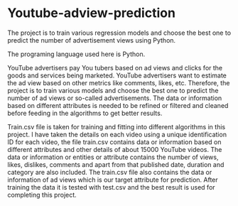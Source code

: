 # Youtube-adview-prediction
The project is to train various regression models and choose the best one to predict the number of advertisement views using Python.

The programing language used here is Python.

YouTube advertisers pay You tubers based on ad views and clicks for the goods and services being marketed. YouTube advertisers want to estimate the ad view based on other metrics like comments, likes, etc. Therefore, the project is to train various models and choose the best one to predict the number of ad views or so-called advertisements. The data or information based on different attributes is needed to be refined or filtered and cleaned before feeding in the algorithms to get better results.

Train.csv file is taken for training and fitting into different algorithms in this project. I have taken the details on each video using a unique identification ID for each video, the file train.csv contains data or information based on different attributes and other details of about 15000 YouTube videos. The data or information or entities or attribute contains the number of views, likes, dislikes, comments and apart from that published date, duration and category are also included. The train.csv file also contains the data or information of ad views which is our target attribute for prediction. After training the data it is tested with test.csv and the best result is used for completing this project.
